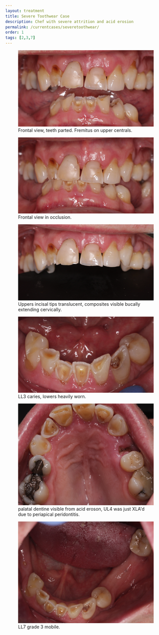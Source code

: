 ```yaml
---
layout: treatment
title: Severe Toothwear Case
description: Chef with severe attrition and acid erosion
permalink: /currentcases/severetoothwear/
order: 1
tags: [2,3,7]
---
```


<div class="row">
  <div class="col-md-6">
    <figure class="figure">
      <img src="/images/rk/1.jpg" class="figure-img img-fluid rounded" alt="...">
      <figcaption class="figure-caption text-center">Frontal view, teeth parted. Fremitus on upper centrals.</figcaption>
    </figure>

  </div>

  <div class="col-md-6">
    <figure class="figure">
      <img src="/images/rk/2.jpg" class="figure-img img-fluid rounded" alt="...">
      <figcaption class="figure-caption text-center">Frontal view in occlusion.</figcaption>
    </figure>

  </div>

</div>

<div class="row">
  <div class="col-md-6">
    <figure class="figure">
      <img src="/images/rk/3.jpg" class="figure-img img-fluid rounded" alt="...">
      <figcaption class="figure-caption text-center">Uppers incisal tips translucent, composites visible bucally extending cervically.</figcaption>
    </figure>

  </div>

  <div class="col-md-6">
    <figure class="figure">
      <img src="/images/rk/44.jpg" class="figure-img img-fluid rounded" alt="...">
      <figcaption class="figure-caption text-center">LL3 caries, lowers heavily worn.</figcaption>
    </figure>

  </div>

</div>


<div class="row">
  <div class="col-md-6">
    <figure class="figure">
      <img src="/images/rk/5.jpg" class="figure-img img-fluid rounded" alt="...">
      <figcaption class="figure-caption text-center">palatal dentine visible from acid eroson, UL4 was just XLA'd due to periapical peridontitis.</figcaption>
    </figure>

  </div>

  <div class="col-md-6">
    <figure class="figure">
      <img src="/images/rk/66.jpg" class="figure-img img-fluid rounded" alt="...">
      <figcaption class="figure-caption text-center">LL7 grade 3 mobile.</figcaption>
    </figure>

  </div>

</div>
